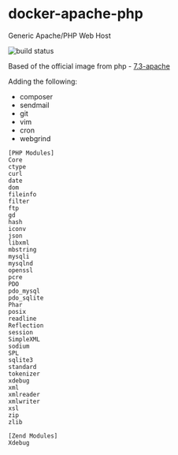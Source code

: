 # docker-apache-php
Generic Apache/PHP Web Host

![build status](https://gitlab.com/corycollier/docker-apache-php/badges/7.3.x/build.svg)

Based of the official image from php - [7.3-apache](https://github.com/docker-library/php/blob/a280ab8e8790052338ce59a1fee739df8f831f16/7.3/stretch/apache/Dockerfile)

Adding the following:
* composer
* sendmail
* git
* vim
* cron
* webgrind

```
[PHP Modules]
Core
ctype
curl
date
dom
fileinfo
filter
ftp
gd
hash
iconv
json
libxml
mbstring
mysqli
mysqlnd
openssl
pcre
PDO
pdo_mysql
pdo_sqlite
Phar
posix
readline
Reflection
session
SimpleXML
sodium
SPL
sqlite3
standard
tokenizer
xdebug
xml
xmlreader
xmlwriter
xsl
zip
zlib

[Zend Modules]
Xdebug
```
